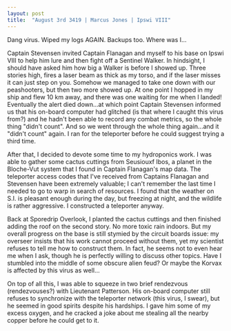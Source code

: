 ```yaml
---
layout: post
title:  "August 3rd 3419 | Marcus Jones | Ipswi VIII"
---
```

<p>Dang virus. Wiped my logs AGAIN. Backups too. Where was I...</p>

<p>Captain Stevensen invited Captain Flanagan and myself to his base on Ipswi VIII to help him lure and then fight off a Sentinel Walker. In hindsight, I should have asked him how big a Walker is before I showed up. Three stories high, fires a laser beam as thick as my torso, and if the laser misses it can just step on you. Somehow we managed to take one down with our peashooters, but then two more showed up. At one point I hopped in my ship and flew 10 km away, and there was one waiting for me when I landed! Eventually the alert died down...at which point Captain Stevensen informed us that his on-board computer had glitched (is that where I caught this virus from?) and he hadn't been able to record any combat metrics, so the whole thing "didn't count". And so we went through the whole thing again...and it "didn't count" again. I ran for the teleporter before he could suggest trying a third time.</p>

<p>After that, I decided to devote some time to my hydroponics work. I was able to gather some cactus cuttings from Seusiouxf Ibos, a planet in the Bloche-Vut system that I found in Captain Flanagan's map data. The teleporter access codes that I've received from Captains Flanagan and Stevensen have been extremely valuable; I can't remember the last time I needed to go to warp in search of resources. I found that the weather on S.I. is pleasant enough during the day, but freezing at night, and the wildlife is rather aggressive. I constructed a teleporter anyway.</p>

<p>Back at Sporedrip Overlook, I planted the cactus cuttings and then finished adding the roof on the second story. No more toxic rain indoors. But my overall progress on the base is still stymied by the circuit boards issue: my overseer insists that his work cannot proceed without them, yet my scientist refuses to tell me how to construct them. In fact, he seems not to even hear me when I ask, though he is perfectly willing to discuss other topics. Have I stumbled into the middle of some obscure alien feud? Or maybe the Korvax is affected by this virus as well…</p>

<p>On top of all this, I was able to squeeze in two brief rendezvous (rendezvouses?) with Lieutenant Patterson. His on-board computer still refuses to synchronize with the teleporter network (this virus, I swear), but he seemed in good spirits despite his hardships. I gave him some of my excess oxygen, and he cracked a joke about me stealing all the nearby copper before he could get to it.</p>

<!--more-->



